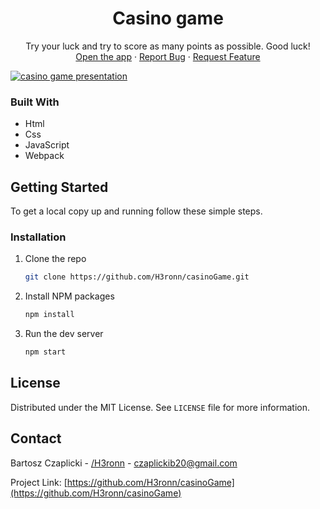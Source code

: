 <div align="center">
  <h1>Casino game</h1>
  <p align="center">Try your luck and try to score as many points as possible. Good luck!
    <br />
    <a href="https://h3ronn.github.io/casinoGame/dist">Open the app</a> · <a href="https://github.com/H3ronn/casinoGame/issues">Report Bug</a> · <a href="https://github.com/H3ronn/casinoGame/issues">Request Feature</a>
  </p>
</div>
 <a href="https://h3ronn.github.io/casinoGame/dist"><img src="https://raw.githubusercontent.com/H3ronn/H3ronn/main/assets/casino-game/casino-preview.png" alt="casino game presentation" /></a>

### Built With

- Html
- Css
- JavaScript
- Webpack

## Getting Started

To get a local copy up and running follow these simple steps.

### Installation

1. Clone the repo
   ```sh
   git clone https://github.com/H3ronn/casinoGame.git
   ```
2. Install NPM packages
   ```sh
   npm install
   ```
3. Run the dev server
   ```sh
   npm start
   ```
   
## License

Distributed under the MIT License. See `LICENSE` file for more information.

## Contact

Bartosz Czaplicki - [/H3ronn](https://github.com/H3ronn) - czaplickib20@gmail.com

Project Link: [https://github.com/H3ronn/casinoGame](https://github.com/H3ronn/casinoGame)
